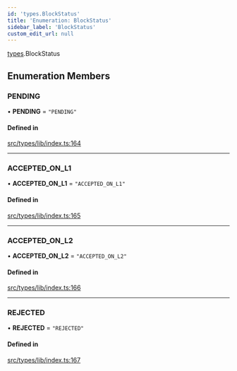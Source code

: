 ```yaml
---
id: 'types.BlockStatus'
title: 'Enumeration: BlockStatus'
sidebar_label: 'BlockStatus'
custom_edit_url: null
---
```


[types](../namespaces/types.md).BlockStatus

## Enumeration Members

### PENDING

• **PENDING** = `"PENDING"`

#### Defined in

[src/types/lib/index.ts:164](https://github.com/starknet-io/starknet.js/blob/v5.19.5/src/types/lib/index.ts#L164)

---

### ACCEPTED_ON_L1

• **ACCEPTED_ON_L1** = `"ACCEPTED_ON_L1"`

#### Defined in

[src/types/lib/index.ts:165](https://github.com/starknet-io/starknet.js/blob/v5.19.5/src/types/lib/index.ts#L165)

---

### ACCEPTED_ON_L2

• **ACCEPTED_ON_L2** = `"ACCEPTED_ON_L2"`

#### Defined in

[src/types/lib/index.ts:166](https://github.com/starknet-io/starknet.js/blob/v5.19.5/src/types/lib/index.ts#L166)

---

### REJECTED

• **REJECTED** = `"REJECTED"`

#### Defined in

[src/types/lib/index.ts:167](https://github.com/starknet-io/starknet.js/blob/v5.19.5/src/types/lib/index.ts#L167)
